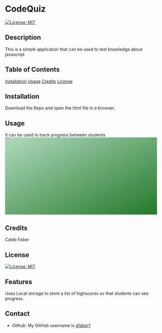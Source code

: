 
# CodeQuiz

[![License: MIT](https://img.shields.io/badge/License-MIT-yellow.svg)](https://opensource.org/licenses/MIT)
        
## Description
This is a simple application that can be used to test knowledge about javascript

## Table of Contents 
[Installation](#installation)
[Usage](#usage)
[Credits](#credits)
[License](#license)

## Installation
Download the Repo and open the html file in a browser.
## Usage
It can be used to track progress between students
![screenshot](./assets/images/code%20quiz.png)
## Credits
Caleb Faber
## License
[![License: MIT](https://img.shields.io/badge/License-MIT-yellow.svg)](https://opensource.org/licenses/MIT)
## Features
Uses Local storage to store a list of highscores so that students can see progress.

## Contact

* Github: My GitHub username is [gfaber1](https://github.com/gfaber1)
